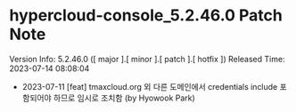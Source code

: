 # hypercloud-console_5.2.46.0 Patch Note

Version Info: 5.2.46.0 ([ major ].[ minor ].[ patch ].[ hotfix ])
Released Time: 2023-07-14 08:08:04

- 2023-07-11 [feat] tmaxcloud.org 외 다른 도메인에서 credentials include 포함되어야 하므로 임시로 조치함 (by Hyowook Park) 
